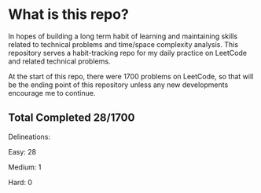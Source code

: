# What is this repo?

In hopes of building a long term habit of learning and maintaining 
skills related to technical problems and time/space complexity analysis.
This repository serves a habit-tracking repo for my
daily practice on LeetCode and related technical problems.


At the start of this repo, there were 1700 problems on LeetCode,
so that will be the ending point of this repository unless any
new developments encourage me to continue.


## Total Completed 28/1700

Delineations:

Easy: 28

Medium: 1

Hard: 0



